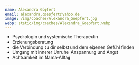 ```yaml
---
name: Alexandra Göpfert
email: alexandra.goepfert@yahoo.de
image: /img/coaches/Alexandra_Goepfert.jpg
webp: static/img/coaches/Alexandra_Goepfert.webp
---
```


<ul><li>Psychologin und systemische Therapeutin</li><li>Erziehungsberatung</li><li>die Verbindung zu dir selbst und dem eigenen Gefühl finden</li><li>Umgang mit innerer Unruhe, Anspannung und Angst</li><li>Achtsamkeit im Mama-Alltag</li></ul>
